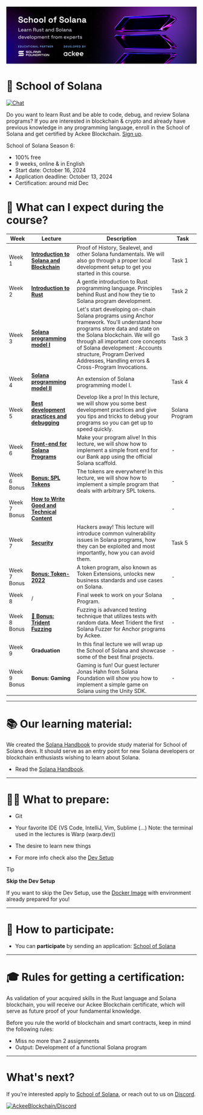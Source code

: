 
![School of Solana](./.banner/banner.png)


# 💜 School of Solana

<p align="left">
<a href="https://discord.gg/JhTVXUvaEr" target="_blank" rel="noopener noreferrer">
   <picture>
     <source media="(prefers-color-scheme: dark)" srcset="https://img.shields.io/discord/867746290678104064?colorA=21262d&colorB=0000FF&style=flat">
     <img src="https://img.shields.io/discord/867746290678104064?colorA=f6f8fa&colorB=0000FF&style=flat" alt="Chat">
   </picture>
 </a>
</p>

Do you want to learn Rust and be able to code, debug, and review Solana programs? If you are interested in blockchain & crypto and already have previous knowledge in any programming language, enroll in the School of Solana and get certified by Ackee Blockchain. [Sign up](https://ackee.xyz/school-of-solana).

School of Solana Season 6:
- 100% free
- 9 weeks, online & in English
- Start date: October 16, 2024
- Application deadline: October 13, 2024
- Certification: around mid Dec




# 📝 What can I expect during the course?

|Week|Lecture|Description|Task|
|--|--|--|--|
|Week 1|[**Introduction to Solana and Blockchain**](./1.lesson/)|Proof of History, Sealevel, and other Solana fundamentals. We will also go through a proper local development setup to get you started in this course.|Task 1|
|Week 2|[**Introduction to Rust**](./2.lesson/)|A gentle introduction to Rust programming language. Principles behind Rust and how they tie to Solana program development.|Task 2|
|Week 3|[**Solana programming model I**](./3.lesson/)|Let's start developing on-chain Solana programs using Anchor framework. You'll understand how programs store data and state on the Solana blockchain. We will go through all important core concepts of Solana development : Accounts structure, Program Derived Addresses, Handling errors & Cross-Program Invocations.|Task 3|
|Week 4|[**Solana programming model II**](./4.lesson/)|An extension of Solana programming model I.|Task 4|
|Week 5|[**Best development practices and debugging**](./5.lesson/)| Develop like a pro! In this lecture, we will show you some best development practices and give you tips and tricks to debug your programs so you can get up to speed quickly. |Solana Program|
|Week 6|[**Front-end for Solana Programs**](./6.lesson/)|Make your program alive! In this lecture, we will show how to implement a simple front end for our Bank app using the official Solana scaffold.|-|
|Week 6 Bonus|[**Bonus: SPL Tokens**](./Bonus-SPL-Token/)|The tokens are everywhere! In this lecture, we will show how to implement a simple program that deals with arbitrary SPL tokens.|-|
|Week 7 Bonus|[**How to Write Good and Technical Content**]()||-|
|Week 7|[**Security**](./7.lesson/)|Hackers away! This lecture will introduce common vulnerability issues in Solana programs, how they can be exploited and most importantly, how you can avoid them.|Task 5|
|Week 7 Bonus|[**Bonus: Token-2022**](./Bonus-Token-2022/)|A token program, also known as Token Extensions, unlocks new business standards and use cases on Solana.|-|
|Week 8|/|Final week to work on your Solana Program.|-|
|Week 8 Bonus|[🔱 **Bonus: Trident Fuzzing**](./Bonus-Trident/)|Fuzzing is advanced testing technique that utilizes tests with random data. Meet Trident the first Solana Fuzzer for Anchor programs by Ackee.|-|
|Week 9|**Graduation**|In this final lecture we will wrap up the School of Solana and showcase some of the best final projects.|-|
|Week 9 Bonus|**Bonus: Gaming**|Gaming is fun! Our guest lecturer Jonas Hahn from Solana Foundation will show you how to implement a simple game on Solana using the Unity SDK.|-|

</div>

-----

# 📚 Our learning material:
We created the [Solana Handbook](https://ackee.xyz/solana/book/) to provide study material for School of Solana devs. It should serve as an entry point for new Solana developers or blockchain enthusiasts wishing to learn about Solana.

- Read the [Solana Handbook](https://ackee.xyz/solana/book/).

-----

# 👩‍💻 What to prepare:
- Git
- Your favorite IDE (VS Code, IntelliJ, Vim, Sublime (...) Note: the terminal used in the lectures is Warp (warp.dev))
- The desire to learn new things

- For more info check also the [Dev Setup](./1.lesson/README.md/#dev-setup)

> [!TIP]
> **Skip the Dev Setup**
>
> If you want to skip the Dev Setup, use the [Docker Image](./1.lesson/Docker.md) with environment already prepared for you!

-----

# 🔬 How to participate:
- You can **participate** by sending an application: [School of Solana](https://ackee.xyz/school-of-solana)

-----

# 🎓 Rules for getting a certification:
As validation of your acquired skills in the Rust language and Solana blockchain, you will receive our Ackee Blockchain certificate, which will serve as future proof of your fundamental knowledge.

Before you rule the world of blockchain and smart contracts, keep in mind the following rules:
- Miss no more than 2 assignments
- Output: Development of a functional Solana program

-----

# What's next?
If you're interested apply to [School of Solana](https://school-of-solana.beehiiv.com/), or reach out to us on [Discord](https://discord.gg/z3JVuZyFnp).


<a href="https://discord.gg/z3JVuZyFnp">
  <img src="https://discordapp.com/api/guilds/867746290678104064/widget.png?style=banner2" width="250" title="AckeeBlockchain/Discord">
</a>
